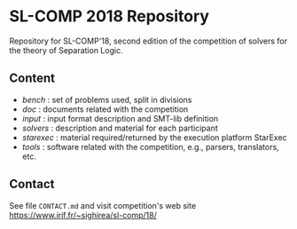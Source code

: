# SL-COMP 2018 Repository #

Repository for SL-COMP'18, second edition of the competition of solvers 
for the theory of Separation Logic.

## Content ##

* _bench_ : set of problems used, split in divisions
* _doc_ : documents related with the competition
* _input_ : input format description and SMT-lib definition
* _solvers_ : description and material for each participant
* _starexec_ : material required/returned by the execution platform StarExec
* _tools_ : software related with the competition, e.g., parsers, translators, etc.


## Contact ##

See file `CONTACT.md` and visit competition's web site 
https://www.irif.fr/~sighirea/sl-comp/18/

